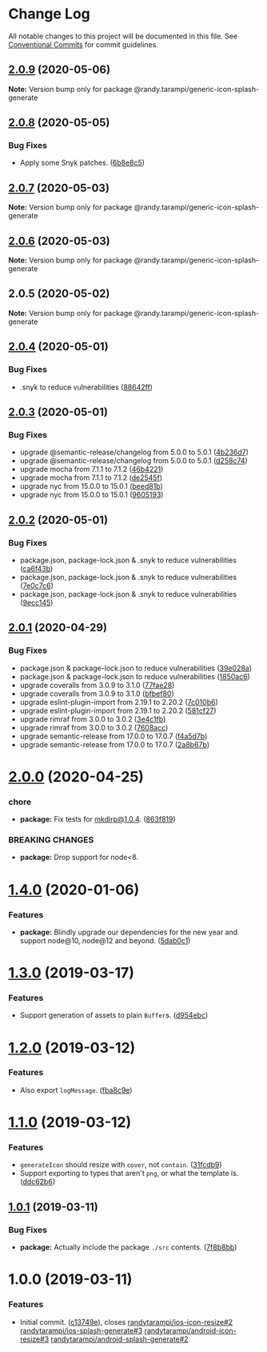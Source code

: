 # Change Log

All notable changes to this project will be documented in this file.
See [Conventional Commits](https://conventionalcommits.org) for commit guidelines.

## [2.0.9](https://github.com/randytarampi/generic-icon-splash-generate/compare/@randy.tarampi/generic-icon-splash-generate@2.0.8...@randy.tarampi/generic-icon-splash-generate@2.0.9) (2020-05-06)

**Note:** Version bump only for package @randy.tarampi/generic-icon-splash-generate





## [2.0.8](https://github.com/randytarampi/generic-icon-splash-generate/compare/@randy.tarampi/generic-icon-splash-generate@2.0.7...@randy.tarampi/generic-icon-splash-generate@2.0.8) (2020-05-05)


### Bug Fixes

* Apply some Snyk patches. ([6b8e8c5](https://github.com/randytarampi/generic-icon-splash-generate/commit/6b8e8c5e3e08ffacfaacc92ea3d8de16da186fc4))





## [2.0.7](https://github.com/randytarampi/generic-icon-splash-generate/compare/@randy.tarampi/generic-icon-splash-generate@2.0.6...@randy.tarampi/generic-icon-splash-generate@2.0.7) (2020-05-03)

**Note:** Version bump only for package @randy.tarampi/generic-icon-splash-generate





## [2.0.6](https://github.com/randytarampi/generic-icon-splash-generate/compare/@randy.tarampi/generic-icon-splash-generate@2.0.5...@randy.tarampi/generic-icon-splash-generate@2.0.6) (2020-05-03)

**Note:** Version bump only for package @randy.tarampi/generic-icon-splash-generate





## 2.0.5 (2020-05-02)

**Note:** Version bump only for package @randy.tarampi/generic-icon-splash-generate





## [2.0.4](https://github.com/randytarampi/generic-icon-splash-generate/compare/v2.0.3...v2.0.4) (2020-05-01)


### Bug Fixes

* .snyk to reduce vulnerabilities ([88642ff](https://github.com/randytarampi/generic-icon-splash-generate/commit/88642ff01e092daee71e03101dda3f47d2fee20f))

## [2.0.3](https://github.com/randytarampi/generic-icon-splash-generate/compare/v2.0.2...v2.0.3) (2020-05-01)


### Bug Fixes

* upgrade @semantic-release/changelog from 5.0.0 to 5.0.1 ([4b236d7](https://github.com/randytarampi/generic-icon-splash-generate/commit/4b236d71ededc2aa23db33f9e01cda9bae2649df))
* upgrade @semantic-release/changelog from 5.0.0 to 5.0.1 ([d258c74](https://github.com/randytarampi/generic-icon-splash-generate/commit/d258c74dea06766e367b16842519fee8c3446b51))
* upgrade mocha from 7.1.1 to 7.1.2 ([46b4221](https://github.com/randytarampi/generic-icon-splash-generate/commit/46b4221489e10d541faadb6c4847b9e40f530f63))
* upgrade mocha from 7.1.1 to 7.1.2 ([de2545f](https://github.com/randytarampi/generic-icon-splash-generate/commit/de2545f8b7abe4b085600288f8074a3949ee988b))
* upgrade nyc from 15.0.0 to 15.0.1 ([beed81b](https://github.com/randytarampi/generic-icon-splash-generate/commit/beed81b5bfe4c23048f8ac24b779e4d066ad75a8))
* upgrade nyc from 15.0.0 to 15.0.1 ([9605193](https://github.com/randytarampi/generic-icon-splash-generate/commit/9605193c59e7b4bd15eddfd110fe1266de1f7609))

## [2.0.2](https://github.com/randytarampi/generic-icon-splash-generate/compare/v2.0.1...v2.0.2) (2020-05-01)


### Bug Fixes

* package.json, package-lock.json & .snyk to reduce vulnerabilities ([ca6f43b](https://github.com/randytarampi/generic-icon-splash-generate/commit/ca6f43b584485d17967dca5c7d778bc2531bda4e))
* package.json, package-lock.json & .snyk to reduce vulnerabilities ([7e0c7c6](https://github.com/randytarampi/generic-icon-splash-generate/commit/7e0c7c6fc75acd0650e2395598b422184e2a61a9))
* package.json, package-lock.json & .snyk to reduce vulnerabilities ([9ecc145](https://github.com/randytarampi/generic-icon-splash-generate/commit/9ecc145423f4d68a260fa6fcdfb04ab3e7ffcfa5))

## [2.0.1](https://github.com/randytarampi/generic-icon-splash-generate/compare/v2.0.0...v2.0.1) (2020-04-29)


### Bug Fixes

* package.json & package-lock.json to reduce vulnerabilities ([39e028a](https://github.com/randytarampi/generic-icon-splash-generate/commit/39e028aecaa3f54858006ef66d93703c55b96dbf))
* package.json & package-lock.json to reduce vulnerabilities ([1850ac6](https://github.com/randytarampi/generic-icon-splash-generate/commit/1850ac62becf6dd8681c7963fa5af3100042950b))
* upgrade coveralls from 3.0.9 to 3.1.0 ([77fae28](https://github.com/randytarampi/generic-icon-splash-generate/commit/77fae2832e2e58246320e332826a934ac6c13104))
* upgrade coveralls from 3.0.9 to 3.1.0 ([bfbef80](https://github.com/randytarampi/generic-icon-splash-generate/commit/bfbef80a37ad75d7b9955c783fa364f173e25146))
* upgrade eslint-plugin-import from 2.19.1 to 2.20.2 ([7c010b6](https://github.com/randytarampi/generic-icon-splash-generate/commit/7c010b66fc2b56ff87ad6ae3fca81f6c28eab8b2))
* upgrade eslint-plugin-import from 2.19.1 to 2.20.2 ([581cf27](https://github.com/randytarampi/generic-icon-splash-generate/commit/581cf27eb052a4c7de6b0fd2c601e3b271e9807d))
* upgrade rimraf from 3.0.0 to 3.0.2 ([3e4c1fb](https://github.com/randytarampi/generic-icon-splash-generate/commit/3e4c1fb52cbedd5deffb1ec220a6173803b7e242))
* upgrade rimraf from 3.0.0 to 3.0.2 ([7608acc](https://github.com/randytarampi/generic-icon-splash-generate/commit/7608acc78a51729753408d56f77dbbc6c134f396))
* upgrade semantic-release from 17.0.0 to 17.0.7 ([f4a5d7b](https://github.com/randytarampi/generic-icon-splash-generate/commit/f4a5d7b6ca5b34a2a257de9bc9bb00574c19471d))
* upgrade semantic-release from 17.0.0 to 17.0.7 ([2a8b67b](https://github.com/randytarampi/generic-icon-splash-generate/commit/2a8b67b65eecdcf4190f4408d94bbbab947f0d47))

# [2.0.0](https://github.com/randytarampi/generic-icon-splash-generate/compare/v1.4.0...v2.0.0) (2020-04-25)


### chore

* **package:** Fix tests for mkdirp@1.0.4. ([863f819](https://github.com/randytarampi/generic-icon-splash-generate/commit/863f819a774b22cb1b993ce01ca01cf55ce7dfbc))


### BREAKING CHANGES

* **package:** Drop support for node<8.

# [1.4.0](https://github.com/randytarampi/generic-icon-splash-generate/compare/v1.3.0...v1.4.0) (2020-01-06)


### Features

* **package:** Blindly upgrade our dependencies for the new year and support node@10, node@12 and beyond. ([5dab0c1](https://github.com/randytarampi/generic-icon-splash-generate/commit/5dab0c15b7490f35f3f51be22f34d5b901cc1f42))

# [1.3.0](https://github.com/randytarampi/generic-icon-splash-generate/compare/v1.2.0...v1.3.0) (2019-03-17)


### Features

* Support generation of assets to plain `Buffer`s. ([d954ebc](https://github.com/randytarampi/generic-icon-splash-generate/commit/d954ebc))

# [1.2.0](https://github.com/randytarampi/generic-icon-splash-generate/compare/v1.1.0...v1.2.0) (2019-03-12)


### Features

* Also export `logMessage`. ([fba8c9e](https://github.com/randytarampi/generic-icon-splash-generate/commit/fba8c9e))

# [1.1.0](https://github.com/randytarampi/generic-icon-splash-generate/compare/v1.0.1...v1.1.0) (2019-03-12)


### Features

* `generateIcon` should resize with `cover`, not `contain`. ([31fcdb9](https://github.com/randytarampi/generic-icon-splash-generate/commit/31fcdb9))
* Support exporting to types that aren't `png`, or what the template is. ([ddc62b6](https://github.com/randytarampi/generic-icon-splash-generate/commit/ddc62b6))

## [1.0.1](https://github.com/randytarampi/generic-icon-splash-generate/compare/v1.0.0...v1.0.1) (2019-03-11)


### Bug Fixes

* **package:** Actually include the package `./src` contents. ([7f8b8bb](https://github.com/randytarampi/generic-icon-splash-generate/commit/7f8b8bb))

# 1.0.0 (2019-03-11)


### Features

* Initial commit. ([c13749e](https://github.com/randytarampi/generic-icon-splash-generate/commit/c13749e)), closes [randytarampi/ios-icon-resize#2](https://github.com/randytarampi/ios-icon-resize/issues/2) [randytarampi/ios-splash-generate#3](https://github.com/randytarampi/ios-splash-generate/issues/3) [randytarampi/android-icon-resize#3](https://github.com/randytarampi/android-icon-resize/issues/3) [randytarampi/android-splash-generate#2](https://github.com/randytarampi/android-splash-generate/issues/2)
